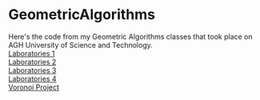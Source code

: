# GeometricAlgorithms

Here's the code from my Geometric Algorithms classes that took place on AGH University of Science and Technology.   
<a href="https://github.com/LucasJezap/GeometricAlgorithms/tree/master/1.%20Geometric%20predicates"> Laboratories 1  
<a href="https://github.com/LucasJezap/GeometricAlgorithms/tree/master/2.%20Hull%20Convex"> Laboratories 2  
<a href="https://github.com/LucasJezap/GeometricAlgorithms/tree/master/3.%20Intersections"> Laboratories 3  
<a href="https://github.com/LucasJezap/GeometricAlgorithms/tree/master/4.%20Triangulation"> Laboratories 4  
<a href="https://https://github.com/LucasJezap/GeometricAlgorithms/tree/master/5.%20Voronoi"> Voronoi Project  
